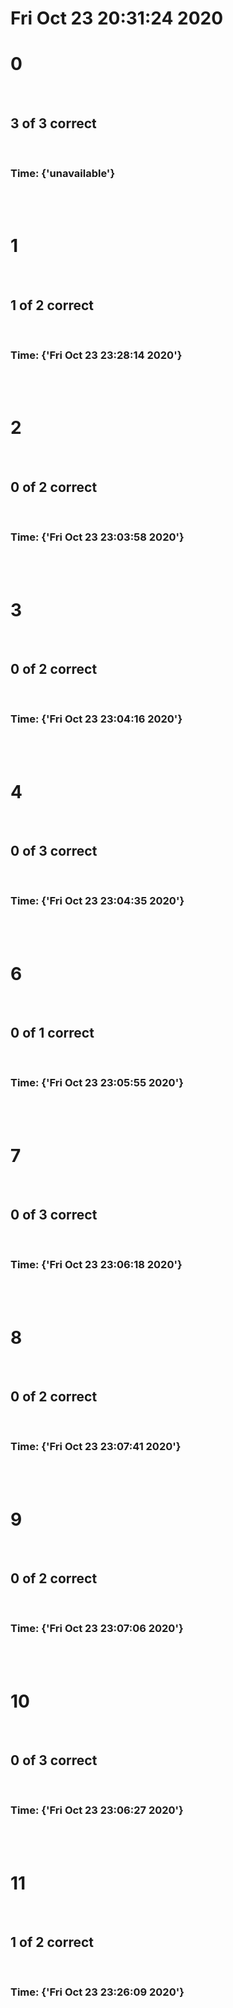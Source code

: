 # Fri Oct 23 20:31:24 2020
# 0

<br>

## 3 of 3 correct

<br>

### Time: {'unavailable'}

<br><br>        


# 1

<br>

## 1 of 2 correct

<br>

### Time: {'Fri Oct 23 23:28:14 2020'}

<br><br>        


# 2

<br>

## 0 of 2 correct

<br>

### Time: {'Fri Oct 23 23:03:58 2020'}

<br><br>        


# 3

<br>

## 0 of 2 correct

<br>

### Time: {'Fri Oct 23 23:04:16 2020'}

<br><br>        


# 4

<br>

## 0 of 3 correct

<br>

### Time: {'Fri Oct 23 23:04:35 2020'}

<br><br>        


# 6

<br>

## 0 of 1 correct

<br>

### Time: {'Fri Oct 23 23:05:55 2020'}

<br><br>        


# 7

<br>

## 0 of 3 correct

<br>

### Time: {'Fri Oct 23 23:06:18 2020'}

<br><br>        


# 8

<br>

## 0 of 2 correct

<br>

### Time: {'Fri Oct 23 23:07:41 2020'}

<br><br>        


# 9

<br>

## 0 of 2 correct

<br>

### Time: {'Fri Oct 23 23:07:06 2020'}

<br><br>        


# 10

<br>

## 0 of 3 correct

<br>

### Time: {'Fri Oct 23 23:06:27 2020'}

<br><br>        


# 11

<br>

## 1 of 2 correct

<br>

### Time: {'Fri Oct 23 23:26:09 2020'}

<br><br>        

